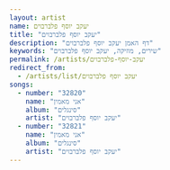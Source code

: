 ```yaml
---
layout: artist
name: יעקב יוסף פלברבוים
title: "יעקב יוסף פלברבוים"
description: "דף האמן יעקב יוסף פלברבוים"
keywords: "שירים, מוזיקה, יעקב יוסף פלברבוים"
permalink: /artists/יעקב-יוסף-פלברבוים
redirect_from:
  - /artists/list/יעקב יוסף פלברבוים
songs:
  - number: "32820"
    name: "אני מאמין"
    album: "סינגלים"
    artist: "יעקב יוסף פלברבוים"
  - number: "32821"
    name: "אני מאמין"
    album: "סינגלים"
    artist: "יעקב יוסף פלברבוים"
---
```

